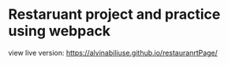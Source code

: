 # Restaruant project and practice using webpack

view live version: https://alvinabiliuse.github.io/restauranrtPage/
